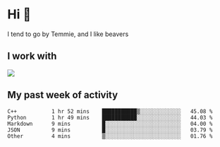 <h1 align="left">Hi 👋</h1>

<p>I tend to go by Temmie, and I like beavers</p>

<h2 align="left">I work with</h2>

<div align=left>
  <img src="https://skillicons.dev/icons?i=py,godot,javascript,css,html,linux,git,blender,bash,vscode,&theme=dark">
</div>


<h2 align="left">My past week of activity</h2>

<!--START_SECTION:waka-->

```text
C++           1 hr 52 mins    ███████████▒░░░░░░░░░░░░░   45.08 %
Python        1 hr 49 mins    ███████████░░░░░░░░░░░░░░   44.03 %
Markdown      9 mins          █░░░░░░░░░░░░░░░░░░░░░░░░   04.00 %
JSON          9 mins          █░░░░░░░░░░░░░░░░░░░░░░░░   03.79 %
Other         4 mins          ▒░░░░░░░░░░░░░░░░░░░░░░░░   01.76 %
```

<!--END_SECTION:waka-->
